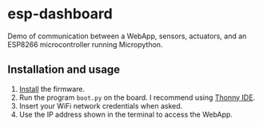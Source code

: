 # esp-dashboard

Demo of communication between a WebApp, sensors, actuators, and an ESP8266 microcontroller running Micropython.

## Installation and usage
1. [Install](https://docs.micropython.org/en/latest/esp8266/tutorial/intro.html) the firmware.
2. Run the program ```boot.py``` on the board. I recommend using [Thonny IDE](https://thonny.org/).
3. Insert your WiFi network credentials when asked.
4. Use the IP address shown in the terminal to access the WebApp. 
